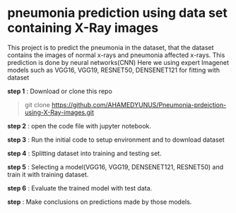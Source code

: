 # pneumonia  prediction using data set containing X-Ray images

This project is to predict the pneumonia in the dataset, that the dataset contains the images of normal  x-rays and pneumonia affected x-rays.
This prediction is done by  neural networks(CNN)
Here we using expert Imagenet models such as VGG16, VGG19, RESNET50, DENSENET121 for fitting with dataset



**step 1** : Download or clone this repo
>git clone https://github.com/AHAMEDYUNUS/Pneumonia-prdeiction-using-X-Ray-images.git

**step 2** : open the code file with jupyter notebook.

**step 3** : Run the initial code to setup environment and to download dataset

**step 4** : Splitting  dataset into training and testing set.

**step 5** : Selecting a model(VGG16, VGG19, DENSENET121, RESNET50) and train it with training dataset.

**step 6** : Evaluate the trained model with test data.

**step**   : Make conclusions on predictions made by those models.
